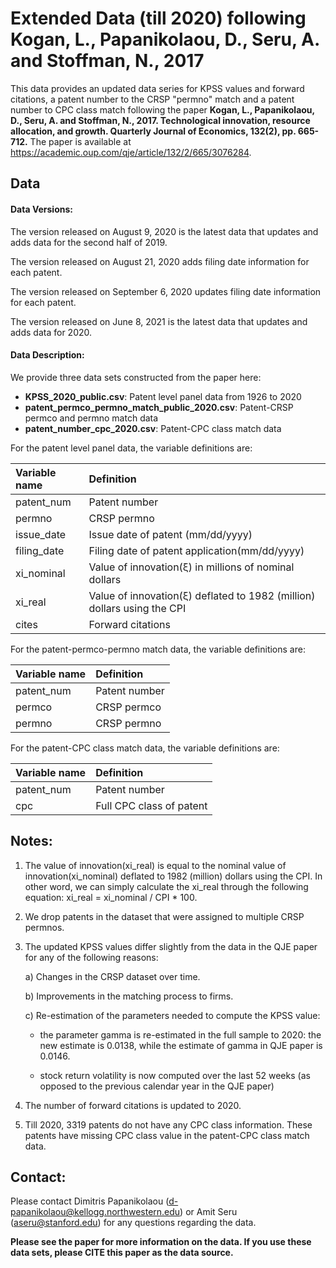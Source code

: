 # Extended Data (till 2020) following Kogan, L., Papanikolaou, D., Seru, A. and Stoffman, N., 2017 
 
This data provides an updated data series for KPSS values and forward citations, a patent number to the CRSP "permno" match and a patent number to CPC class match following the paper **Kogan, L., Papanikolaou, D., Seru, A. and Stoffman, N., 2017. Technological innovation, resource allocation, and growth. Quarterly Journal of Economics, 132(2), pp. 665-712.** The paper is available at https://academic.oup.com/qje/article/132/2/665/3076284.
 

## Data

#### Data Versions:

The version released on August 9, 2020 is the latest data that updates and adds data for the second half of 2019.

The version released on August 21, 2020 adds filing date information for each patent.

The version released on September 6, 2020 updates filing date information for each patent.

The version released on June 8, 2021 is the latest data that updates and adds data for 2020.

#### Data Description:

We provide three data sets constructed from the paper here:

- **KPSS_2020_public.csv**: Patent level panel data from 1926 to 2020
- **patent_permco_permno_match_public_2020.csv**: Patent-CRSP permco and permno match data 
- **patent_number_cpc_2020.csv**: Patent-CPC class match data

For the patent level panel data, the variable definitions are:

| Variable name  | Definition                                         | 
| :---------------|:------------------------------------------------- | 
| patent_num     | Patent number                                      |
| permno         | CRSP permno                                        |  
| issue_date     | Issue date of patent (mm/dd/yyyy)                  |  
| filing_date     | Filing date of patent application(mm/dd/yyyy)              |   
| xi_nominal    | Value of innovation(&xi;) in millions of nominal dollars |
| xi_real  | Value of innovation(&xi;) deflated to 1982 (million) dollars using the CPI|
| cites | Forward citations |

For the patent-permco-permno match data, the variable definitions are:

| Variable name  | Definition                                         | 
| :--------------|:-------------------------------------------------- | 
| patent_num     | Patent number                                      |
| permco         | CRSP permco                                        | 
| permno         | CRSP permno                                        |  

For the patent-CPC class match data, the variable definitions are:

| Variable name  | Definition                                            | 
| :--------------|:------------------------------------------------------- | 
| patent_num    | Patent number                                    |
| cpc            | Full CPC class of patent                           | 


## Notes:

1. The value of innovation(xi_real) is equal to the nominal value of innovation(xi_nominal) deflated to 1982 (million) dollars using the CPI. In other word, we can simply calculate the xi_real through the following equation: xi_real = xi_nominal / CPI * 100.

2. We drop patents in the dataset that were assigned to multiple CRSP permnos.

3. The updated KPSS values differ slightly from the data in the QJE paper for any of the following reasons:

	a)	Changes in the CRSP dataset over time.

	b)	Improvements in the matching process to firms.

	c)	Re-estimation of the parameters needed to compute the KPSS value: 

	- the parameter gamma is re-estimated in the full sample to 2020: the new estimate is 0.0138, while the estimate of gamma in QJE paper is 0.0146.

	- stock return volatility is now computed over the last 52 weeks (as opposed to the previous calendar year in the QJE paper)

4. The number of forward citations is updated to 2020.

5. Till 2020, 3319 patents do not have any CPC class information. These patents have missing CPC class value in the patent-CPC class match data.


## Contact:

Please contact Dimitris Papanikolaou (d-papanikolaou@kellogg.northwestern.edu) or Amit Seru (aseru@stanford.edu) for any questions regarding the data.

**Please see the paper for more information on the data. If you use these data sets, please CITE this paper as the data source.**
